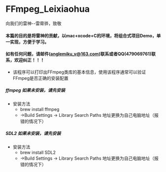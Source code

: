 # FFmpeg_Leixiaohua
向我们的雷神--雷霄骅，致敬


#### 本篇的目的是将雷神的贡献，以mac+xcode+C的环境，将组合式项目Demo，单一实现，方便于学习。
#### 如有任何问题，请邮件(anglemiku_v@163.com)联系或者QQ(479069761)联系，欢迎纠正！！！


* 该程序可以打印出FFmpeg类库的基本信息，使用该程序通常可以验证FFmpeg是否正确的安装配置


##### ffmpeg  如果未安装，请先安装

* 安装方法
    *  brew install ffmpeg
    * ->Build Settings -> Library Search Paths  地址更换为自己电脑地址（报错的情况下）
    
##### SDL2  如果未安装，请先安装

* 安装方法
    *  brew install SDL2
    * ->Build Settings -> Library Search Paths  地址更换为自己电脑地址（报错的情况下）

